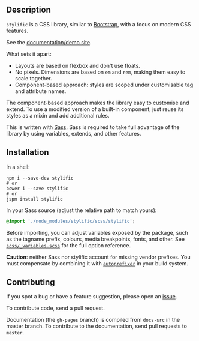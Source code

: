 ## Description

`stylific` is a CSS library, similar to
[Bootstrap](http://getbootstrap.com), with a focus on modern CSS features.

See the [documentation/demo site](http://mitranim.com/stylific/).

What sets it apart:
* Layouts are based on flexbox and don't use floats.
* No pixels. Dimensions are based on `em` and `rem`, making them easy to scale
  together.
* Component-based approach: styles are scoped under customisable tag and
  attribute names.

The component-based approach makes the library easy to customise and extend. To
use a modified version of a built-in component, just reuse its styles as a mixin
and add additional rules.

This is written with [Sass](http://sass-lang.com). Sass is required to take
full advantage of the library by using variables, extends, and other features.

## Installation

In a shell:

```shell
npm i --save-dev stylific
# or
bower i --save stylific
# or
jspm install stylific
```

In your Sass source (adjust the relative path to match yours):

```scss
@import './node_modules/stylific/scss/stylific';
```

Before importing, you can adjust variables exposed by the package, such as the
tagname prefix, colours, media breakpoints, fonts, and other. See
[`scss/_variables.scss`](scss/_variables.scss) for the full option reference.

**Caution**: neither Sass nor stylific account for missing vendor prefixes. You
must compensate by combining it with
[`autoprefixer`](https://github.com/postcss/autoprefixer) in your build system.

## Contributing

If you spot a bug or have a feature suggestion, please open an [issue](/issues).

To contribute code, send a pull request.

Documentation (the `gh-pages` branch) is compiled from `docs-src` in the master
branch. To contribute to the documentation, send pull requests to `master`.
